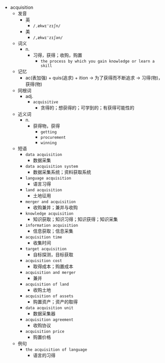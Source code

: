 - acquisition
  - 发音
    - 英
      - `/ˌækwɪ'zɪʃn/`
    - 美
      - `/,ækwɪ'zɪʃən/`
  - 词义
    - n.
      - 习得，获得；收购，购置
        - `the process by which you gain knowledge or learn a skill`
  - 记忆
    - ac(表加强) + quis(追求) + ition → 为了获得而不断追求 → 习得(物)， 获得(物)
  - 同根词
    - adj.
      - `acquisitive`
        - 贪得的；想获得的；可学到的；有获得可能性的
  - 近义词
    - n.
      - 获得物，获得
        - `getting`
        - `procurement`
        - `winning`
  - 短语
    - `data acquisition`
      - 数据采集 
    - `data acquisition system`
      - 数据采集系统；资料获取系统 
    - `language acquisition`
      - 语言习得 
    - `land acquisition`
      - 土地征用 
    - `merger and acquisition`
      - 收购兼并；兼并与收购 
    - `knowledge acquisition`
      - 知识获取；知识习得；知识获得；知识采集 
    - `information acquisition`
      - 信息获取；信息采集 
    - `acquisition time`
      - 收集时间 
    - `target acquisition`
      - 自标探测，目标获取 
    - `acquisition cost`
      - 取得成本；购置成本 
    - `acquisition and merger`
      - 兼并 
    - `acquisition of land`
      - 收购土地 
    - `acquisition of assets`
      - 购置资产；资产的取得 
    - `data acquisition unit`
      - 数据采集器 
    - `acquisition agreement`
      - 收购协议 
    - `acquisition price`
      - 购置价格 
  - 例句
    - `the acquisition of language`
      - 语言的习得


